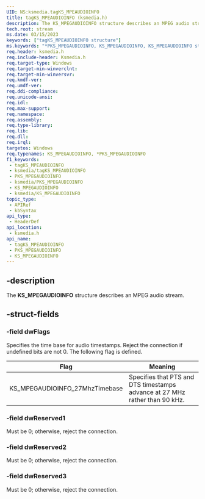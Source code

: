 ```yaml
---
UID: NS:ksmedia.tagKS_MPEAUDIOINFO
title: tagKS_MPEAUDIOINFO (ksmedia.h)
description: The KS_MPEGAUDIOINFO structure describes an MPEG audio stream.
tech.root: stream
ms.date: 03/15/2023
keywords: ["tagKS_MPEAUDIOINFO structure"]
ms.keywords: "*PKS_MPEGAUDIOINFO, KS_MPEGAUDIOINFO, KS_MPEGAUDIOINFO structure [Streaming Media Devices], PKS_MPEGAUDIOINFO, PKS_MPEGAUDIOINFO structure pointer [Streaming Media Devices], ksmedia/KS_MPEGAUDIOINFO, ksmedia/PKS_MPEGAUDIOINFO, stream.ks_mpegaudioinfo, tagKS_MPEAUDIOINFO, vidcapstruct_613d53ce-69cd-46da-9bd8-0ac41ca12129.xml"
req.header: ksmedia.h
req.include-header: Ksmedia.h
req.target-type: Windows
req.target-min-winverclnt: 
req.target-min-winversvr: 
req.kmdf-ver: 
req.umdf-ver: 
req.ddi-compliance: 
req.unicode-ansi: 
req.idl: 
req.max-support: 
req.namespace: 
req.assembly: 
req.type-library: 
req.lib: 
req.dll: 
req.irql: 
targetos: Windows
req.typenames: KS_MPEGAUDIOINFO, *PKS_MPEGAUDIOINFO
f1_keywords:
 - tagKS_MPEAUDIOINFO
 - ksmedia/tagKS_MPEAUDIOINFO
 - PKS_MPEGAUDIOINFO
 - ksmedia/PKS_MPEGAUDIOINFO
 - KS_MPEGAUDIOINFO
 - ksmedia/KS_MPEGAUDIOINFO
topic_type:
 - APIRef
 - kbSyntax
api_type:
 - HeaderDef
api_location:
 - ksmedia.h
api_name:
 - tagKS_MPEAUDIOINFO
 - PKS_MPEGAUDIOINFO
 - KS_MPEGAUDIOINFO
---
```


## -description

The **KS_MPEGAUDIOINFO** structure describes an MPEG audio stream.

## -struct-fields

### -field dwFlags

Specifies the time base for audio timestamps. Reject the connection if undefined bits are not 0. The following flag is defined.

| Flag | Meaning |
|---|---|
| KS_MPEGAUDIOINFO_27MhzTimebase | Specifies that PTS and DTS timestamps advance at 27 MHz rather than 90 kHz. |

### -field dwReserved1

Must be 0; otherwise, reject the connection.

### -field dwReserved2

Must be 0; otherwise, reject the connection.

### -field dwReserved3

Must be 0; otherwise, reject the connection.
